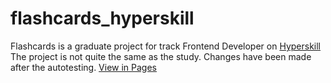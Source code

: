 # flashcards_hyperskill
Flashcards is a graduate project for track Frontend Developer on [Hyperskill](https://hyperskill.org/projects/115)
The project is not quite the same as the study. Changes have been made after the autotesting.
[View in Pages](https://adekvatnij.github.io/flashcards_hyperskill/src/index.html) 
